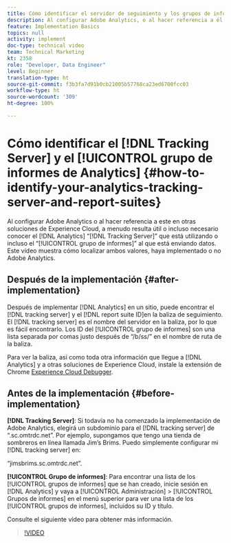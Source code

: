 ```yaml
---
title: Cómo identificar el servidor de seguimiento y los grupos de informes de Analytics
description: Al configurar Adobe Analytics, o al hacer referencia a él en otras soluciones de Experience Cloud, a menudo resulta útil o incluso necesario conocer el servidor de seguimiento de Analytics que está utilizando, o incluso el grupo de informes al que está enviando datos. Este vídeo muestra cómo localizar ambos valores, haya implementado o no Adobe Analytics.
feature: Implementation Basics
topics: null
activity: implement
doc-type: technical video
team: Technical Marketing
kt: 2358
role: "Developer, Data Engineer"
level: Beginner
translation-type: ht
source-git-commit: f3b3fa7d91b0cb21005b57768ca23ed6700fcc03
workflow-type: ht
source-wordcount: '309'
ht-degree: 100%

---
```



# Cómo identificar el [!DNL Tracking Server] y el [!UICONTROL grupo de informes de Analytics] {#how-to-identify-your-analytics-tracking-server-and-report-suites}

Al configurar Adobe Analytics o al hacer referencia a este en otras soluciones de Experience Cloud, a menudo resulta útil o incluso necesario conocer el [!DNL Analytics] “[!DNL Tracking Server]” que está utilizando o incluso el “[!UICONTROL grupo de informes]” al que está enviando datos. Este vídeo muestra cómo localizar ambos valores, haya implementado o no Adobe Analytics.

## Después de la implementación {#after-implementation}

Después de implementar [!DNL Analytics] en un sitio, puede encontrar el [!DNL tracking server] y el [!DNL report suite ID]en la baliza de seguimiento. El [!DNL tracking server] es el nombre del servidor en la baliza, por lo que es fácil encontrarlo. Los ID del [!UICONTROL grupo de informes] son una lista separada por comas justo después de “/b/ss/” en el nombre de ruta de la baliza.

Para ver la baliza, así como toda otra información que llegue a [!DNL Analytics] y a otras soluciones de Experience Cloud, instale la extensión de Chrome [Experience Cloud Debugger](https://chrome.google.com/webstore/detail/adobe-experience-cloud-de/ocdmogmohccmeicdhlhhgepeaijenapj?hl=es).

## Antes de la implementación {#before-implementation}

**[!DNL Tracking Server]**: Si todavía no ha comenzado la implementación de Adobe Analytics, elegirá un subdominio para el [!DNL tracking server] de “.sc.omtrdc.net”. Por ejemplo, supongamos que tengo una tienda de sombreros en línea llamada Jim’s Brims. Puedo simplemente configurar mi [!DNL tracking server] en:

“jimsbrims.sc.omtrdc.net”.

**[!UICONTROL Grupo de informes]**: Para encontrar una lista de los [!UICONTROL grupos de informes] que se han creado, inicie sesión en [!DNL Analytics] y vaya a [!UICONTROL Administración] > [!UICONTROL Grupos de informes] en el menú superior para ver una lista de los [!UICONTROL grupos de informes], incluidos su ID y título.

Consulte el siguiente vídeo para obtener más información.

>[!VIDEO](https://video.tv.adobe.com/v/26061/?quality=12)
